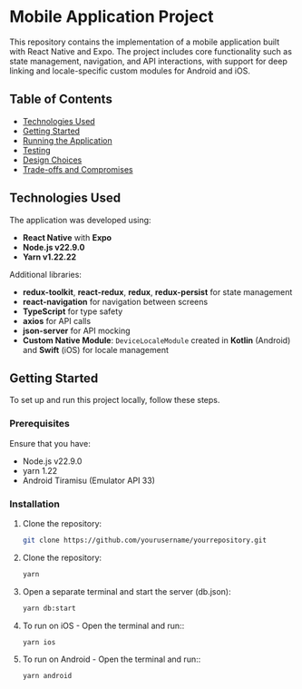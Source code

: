 # Mobile Application Project

This repository contains the implementation of a mobile application built with React Native and Expo. The project includes core functionality such as state management, navigation, and API interactions, with support for deep linking and locale-specific custom modules for Android and iOS.

## Table of Contents

- [Technologies Used](#technologies-used)
- [Getting Started](#getting-started)
- [Running the Application](#running-the-application)
- [Testing](#testing)
- [Design Choices](#design-choices)
- [Trade-offs and Compromises](#trade-offs-and-compromises)

## Technologies Used

The application was developed using:

- **React Native** with **Expo**
- **Node.js v22.9.0**
- **Yarn v1.22.22**

Additional libraries:

- **redux-toolkit**, **react-redux**, **redux**, **redux-persist** for state management
- **react-navigation** for navigation between screens
- **TypeScript** for type safety
- **axios** for API calls
- **json-server** for API mocking
- **Custom Native Module**: `DeviceLocaleModule` created in **Kotlin** (Android) and **Swift** (iOS) for locale management

## Getting Started

To set up and run this project locally, follow these steps.

### Prerequisites

Ensure that you have:

- Node.js v22.9.0
- yarn 1.22
- Android Tiramisu (Emulator API 33)

### Installation

1. Clone the repository:

   ```bash
   git clone https://github.com/yourusername/yourrepository.git

   ```

2. Clone the repository:

   ```bash
   yarn

   ```

3. Open a separate terminal and start the server (db.json):

   ```bash
   yarn db:start

   ```

4. To run on iOS - Open the terminal and run::

   ```bash
   yarn ios

   ```

5. To run on Android - Open the terminal and run::
   ```bash
   yarn android
   ```
